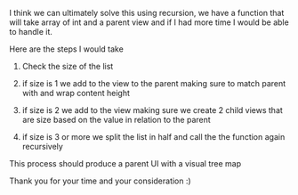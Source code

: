 I think we can ultimately solve this using recursion, we have a function that will take array of int and a parent view and if I had more time I would be able to handle it.

Here are the steps I would take


1) Check the size of the list

2) if size is 1 we add to the view to the parent making sure to match parent with and wrap content height

3) if size is 2 we add to the view making sure we create 2 child views that are size based on the value in relation to the parent

4) if size is 3 or more we split the list in half and call the the function again recursively



This process should produce a parent UI with a visual tree map

Thank you for your time and your consideration :)
